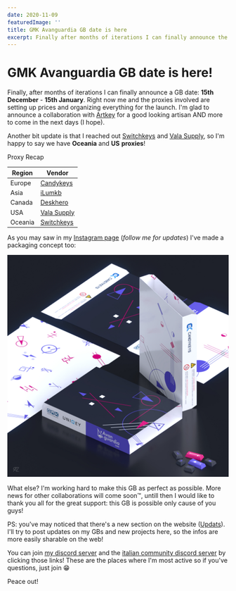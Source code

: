 ```yaml
---
date: 2020-11-09
featuredImage: ''
title: GMK Avanguardia GB date is here
excerpt: Finally after months of iterations I can finally announce the GMK Avanguardia GB Date 15th December
---
```


# GMK Avanguardia GB date is here!

Finally, after months of iterations I can finally announce a GB date: **15th December** - **15th January**.
Right now me and the proxies involved are setting up prices and organizing everything for the launch. I'm glad to announce a collaboration with [Artkey](https://artkeyuniverse.com/) for a good looking artisan AND more to come in the next days (I hope).

Another bit update is that I reached out [Switchkeys](https://www.switchkeys.com.au/) and [Vala Supply](https://vala.supply/), so I'm happy to say we have **Oceania** and **US** **proxies**!

Proxy Recap

| Region    | Vendor                               |
| --------- | ------------------------------------ |
| Europe    | [Candykeys](https://candykeys.com/)  |
| Asia      | [iLumkb](https://ilumkb.com/)        |
| Canada    | [Deskhero](https://www.deskhero.ca/) |
| USA       | [Vala Supply](https://vala.supply/)  |
| Oceania   | [Switchkeys](https://www.switchkeys.com.au/)  |

As you may saw in my [Instagram page](https://instagram.com/razorsim) (*follow me for updates*) I've made a packaging concept too:

![GMK Avanguardia Packaging](./images/avanguardia-packaging.jpg)

What else? I'm working hard to make this GB as perfect as possible. More news for other collaborations will come soon™, untill then I would like to thank you all for the great support: this GB is possible only cause of you guys!

PS: you've may noticed that there's a new section on the website ([Updats](https://raz.works/updates)). I'll try to post updates on my GBs and new projects here, so the infos are more easily sharable on the web!

You can join [my discord server](https://discord.gg/Mn2Ty3y) and the [italian community discord server](https://discord.gg/DAW7CsDuHP) by clicking those links! These are the places where I'm most active so if you've questions, just join 😁

Peace out!